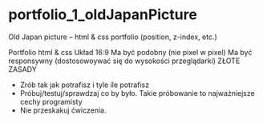 # portfolio_1_oldJapanPicture
Old Japan picture – html &amp; css portfolio (position, z-index, etc.)

Portfolio html & css
Układ 16:9 Ma być podobny (nie pixel w pixel) Ma być responsywny (dostosowoywać się do wysokości przeglądarki)
ZŁOTE ZASADY
- Zrób tak jak potrafisz i tyle ile potrafisz
- Próbuj/testuj/sprawdzaj co by było. Takie próbowanie to najważniejsze cechy programisty
- Nie przeskakuj ćwiczenia.
